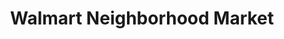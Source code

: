 ---
title: "Walmart Neighborhood Market"
url: /pleasant-grove/walmart-neighborhood-market/
shop: Supermarkt
---